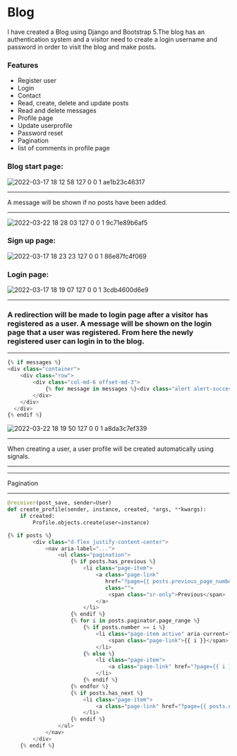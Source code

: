 # Blog

I have created a Blog using Django and Bootstrap 5.The blog has an authentication system and a visitor need to create a login username and password in order to visit the blog and make posts.

### Features

* Register user
* Login
* Contact
* Read, create, delete and update posts
* Read and delete messages
* Profile page
* Update userprofile
* Password reset
* Pagination
* list of comments in profile page

### Blog start page:

![2022-03-17 18 12 58 127 0 0 1 ae1b23c46317](https://user-images.githubusercontent.com/60063451/158856782-ddaaf724-0403-4fbd-aba4-69a623805788.jpg)

***
A message will be shown if no posts have been added.
***

![2022-03-22 18 28 03 127 0 0 1 9c71e89b6af5](https://user-images.githubusercontent.com/60063451/159540436-56782c39-84f5-4cf5-8334-9c0ada3cd6e1.jpg)


### Sign up page:

![2022-03-17 18 23 23 127 0 0 1 86e87fc4f069](https://user-images.githubusercontent.com/60063451/158858737-fd1b8020-943c-4ba6-92f6-b7885c0213c8.jpg)

### Login page:

![2022-03-17 18 19 07 127 0 0 1 3cdb4600d6e9](https://user-images.githubusercontent.com/60063451/158857870-0aaa4198-f839-4d0f-aa33-672c04f8d215.jpg)

***

### A redirection will be made to login page after a visitor has registered as a user. A message will be shown on the login page that a user was registered. From here the newly registered user can login in to the blog.

***
``` python
{% if messages %}
<div class="container">
    <div class="row">
        <div class="col-md-6 offset-md-3">
            {% for message in messages %}<div class="alert alert-success" role="alert">{{ message }}</div>{% endfor %}
        </div>
    </div>
  </div>
{% endif %}
```

![2022-03-22 18 19 50 127 0 0 1 a8da3c7ef339](https://user-images.githubusercontent.com/60063451/159538955-65fd5133-cdea-430b-850b-854a90459db3.jpg)

***
When creating a user, a user profile will be created automatically using signals.
***

***
Pagination
***
``` python
@receiver(post_save, sender=User)
def create_profile(sender, instance, created, *args, **kwargs):
    if created:
        Profile.objects.create(user=instance)
 ```

``` python
{% if posts %}
        <div class="d-flex justify-content-center">
            <nav aria-label="...">
                <ul class="pagination">
                    {% if posts.has_previous %}
                        <li class="page-item">
                            <a class="page-link"
                               href="?page={{ posts.previous_page_number }}"
                               class="">
                                <span class="sr-only">Previous</span>
                            </a>
                        </li>
                    {% endif %}
                    {% for i in posts.paginator.page_range %}
                        {% if posts.number == i %}
                            <li class="page-item active" aria-current="page">
                                <span class="page-link">{{ i }}</span>
                            </li>
                        {% else %}
                            <li class="page-item">
                                <a class="page-link" href="?page={{ i }}">{{ i }}</a>
                            </li>
                        {% endif %}
                    {% endfor %}
                    {% if posts.has_next %}
                        <li class="page-item">
                            <a class="page-link" href="?page={{ posts.next_page_number }}">Next</a>
                        </li>
                    {% endif %}
                </ul>
            </nav>
        </div>
    {% endif %}
```
